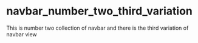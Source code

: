 # navbar_number_two_third_variation
This is number two collection of navbar and there is the third variation of navbar view
